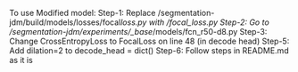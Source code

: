 To use Modified model:
Step-1: Replace /segmentation-jdm/build/models/losses/focal*loss.py with /focal_loss.py
Step-2: Go to /segmentation-jdm/experiments/\_base*/models/fcn_r50-d8.py
Step-3: Change CrossEntropyLoss to FocalLoss on line 48 (in decode head)
Step-5: Add dilation=2 to decode_head = dict()
Step-6: Follow steps in README.md as it is
